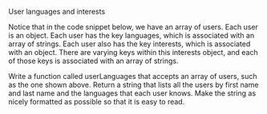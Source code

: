 User languages and interests

Notice that in the code snippet below, we have an array of users. Each user is an object. Each user has the key languages, which is associated with an array of strings. Each user also has the key interests, which is associated with an object. There are varying keys within this interests object, and each of those keys is associated with an array of strings.

Write a function called userLanguages that accepts an array of users, such as the one shown above. Return a string that lists all the users by first name and last name and the languages that each user knows. Make the string as nicely formatted as possible so that it is easy to read.

